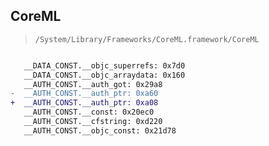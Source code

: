 ## CoreML

> `/System/Library/Frameworks/CoreML.framework/CoreML`

```diff

   __DATA_CONST.__objc_superrefs: 0x7d0
   __DATA_CONST.__objc_arraydata: 0x160
   __AUTH_CONST.__auth_got: 0x29a8
-  __AUTH_CONST.__auth_ptr: 0xa60
+  __AUTH_CONST.__auth_ptr: 0xa08
   __AUTH_CONST.__const: 0x20ec0
   __AUTH_CONST.__cfstring: 0xd220
   __AUTH_CONST.__objc_const: 0x21d78

```
